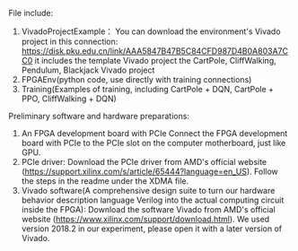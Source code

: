 File include:
1. VivadoProjectExample：
   You can download the environment's Vivado project in this connection: https://disk.pku.edu.cn/link/AAA5847B47B5C84CFD987D4B0A803A7CC0
   it includes
   the template Vivado project
   the CartPole, CliffWalking, Pendulum, Blackjack Vivado project
2. FPGAEnv(python code, use directly with training connections)
3. Training(Examples of training, including CartPole + DQN, CartPole + PPO, CliffWalking + DQN)

Preliminary software and hardware preparations:
1. An FPGA development board with PCIe
        Connect the FPGA development board with PCIe to the PCIe slot on the computer motherboard, just like GPU.
2. PCIe driver: 
        Download the PCIe driver from AMD's official website 
        (https://support.xilinx.com/s/article/65444?language=en_US). 
        Follow the steps in the readme under the XDMA file.
3. Vivado software(A comprehensive design suite to turn our hardware behavior description language Verilog into the actual computing circuit inside the FPGA):
        Download the software Vivado from AMD's official website (https://www.xilinx.com/support/download.html).
        We used version 2018.2 in our experiment, please open it with a later version of Vivado.

